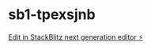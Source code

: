 # sb1-tpexsjnb

[Edit in StackBlitz next generation editor ⚡️](https://stackblitz.com/~/github.com/Bryanaisystem/sb1-tpexsjnb)